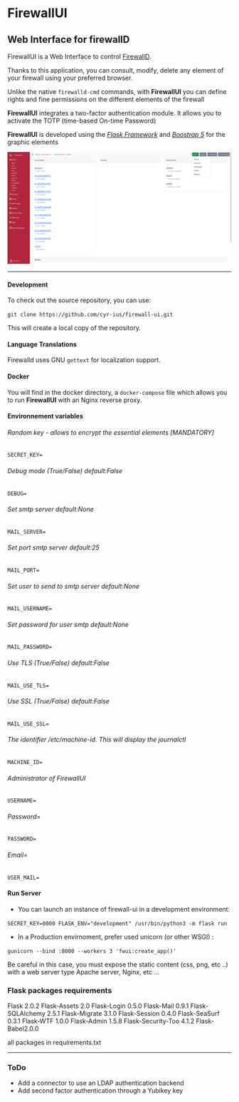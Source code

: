 # FirewallUI
## Web Interface for firewallD

FirewallUI is a Web Interface to control [FirewallD](https://firewalld.org/).


Thanks to this application, you can consult, modify, delete any element of your firewall using your preferred browser.

Unlike the native `firewalld-cmd` commands, with **FirewallUI** you can define rights and fine permissions on the different elements of the firewall

**FirewallUI** integrates a two-factor authentication module. It allows you to activate the TOTP (time-based On-time Password)

**FirewallUI** is developed using the [*Flask Framework*](https://flask.palletsprojects.com) and [*Boostrap 5*](https://getbootstrap.com/) for the graphic elements


![Screenshot!](https://github.com/cyr-ius/firewall-ui/blob/master/screenshot.png "Dashboard")

----------------
#### Development

To check out the source repository, you can use:

  `git clone https://github.com/cyr-ius/firewall-ui.git`

This will create a local copy of the repository.

####  Language Translations

Firewalld uses GNU `gettext` for localization support.

####  Docker

You will find in the docker directory, a `docker-compose` file which allows you to run **FirewallUI** with an Nginx reverse proxy.

#### Environnement variables

###### Random key - allows to encrypt the essential elements [MANDATORY]
`SECRET_KEY=`
###### Debug mode (True/False) default:False
`DEBUG=`

###### Set smtp server default:None
`MAIL_SERVER=`
###### Set port smtp server default:25
`MAIL_PORT=`
###### Set user to send to smtp server default:None
`MAIL_USERNAME=`
###### Set password for user smtp default:None
`MAIL_PASSWORD=`
###### Use TLS (True/False) default:False
`MAIL_USE_TLS=`
###### Use SSL (True/False) default:False
`MAIL_USE_SSL=`
###### The identifier /etc/machine-id. This will display the journalctl
`MACHINE_ID=`
###### Administrator of FirewallUI
`USERNAME=`
###### Password=
`PASSWORD=`
###### Email=
`USER_MAIL=`

#### Run Server

* You can launch an instance of firewall-ui in a development environment:

`SECRET_KEY=0000 FLASK_ENV="development" /usr/bin/python3 -m flask run`


* In a Production envirnoment, prefer used unicorn (or other WSGI) :

`gunicorn --bind :8000 --workers 3 'fwui:create_app()'`

Be careful in this case, you must expose the static content (css, png, etc ..) with a web server type Apache server, Nginx, etc ...

### Flask packages requirements

Flask 2.0.2
Flask-Assets 2.0
Flask-Login 0.5.0
Flask-Mail 0.9.1
Flask-SQLAlchemy 2.5.1
Flask-Migrate 3.1.0
Flask-Session 0.4.0
Flask-SeaSurf 0.3.1
Flask-WTF 1.0.0
Flask-Admin 1.5.8
Flask-Security-Too 4.1.2
Flask-Babel2.0.0

all packages in requirements.txt

--------------------------
### ToDo

* Add a connector to use an LDAP authentication backend
* Add second factor authentication through a Yubikey key